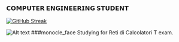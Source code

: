 ### 𝗖𝗢𝗠𝗣𝗨𝗧𝗘𝗥 𝗘𝗡𝗚𝗜𝗡𝗘𝗘𝗥𝗜𝗡𝗚 𝗦𝗧𝗨𝗗𝗘𝗡𝗧

[![GitHub Streak](http://github-readme-streak-stats.herokuapp.com?user=alelado01&theme=dark&mode=weekly)](https://git.io/streak-stats)

![Alt text](https://spotify-recently-played-readme.vercel.app/api?user=alelado01-it&count=2)
###monocle_face Studying for Reti di Calcolatori T exam.
